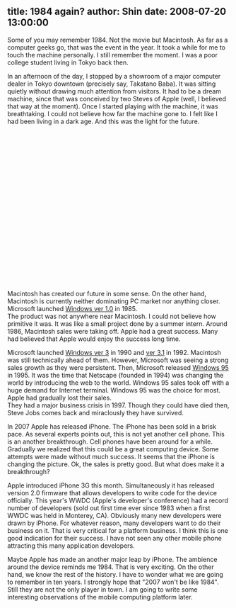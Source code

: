 title: 1984 again?
author: Shin
date: 2008-07-20 13:00:00
---

Some of you may remember 1984.  Not the movie but Macintosh.  As far as a computer geeks go,
that was the event in the year.  It took a while for me to touch the machine personally.  I still remember
the moment.  I was a poor college student living in Tokyo back then.

In an afternoon of the day, I stopped by a showroom of a major computer dealer in Tokyo downtown 
(precisely say, Takatano Baba).  It was sitting quietly without drawing much attention from visitors.
It had to be a dream machine, since that was conceived by two Steves of Apple (well, I believed that 
way at the moment).  Once I started playing with the machine, it was breathtaking.  I could not believe 
how far the machine gone to.  I felt like I had been living in a dark age.  And this was the light for the 
future.

<object width="425" height="344"><param name="movie" value="http://www.youtube.com/v/lSiQA6KKyJo&hl=en&fs=1"></param><param name="allowFullScreen" value="true"></param><embed src="http://www.youtube.com/v/lSiQA6KKyJo&hl=en&fs=1" type="application/x-shockwave-flash" allowfullscreen="true" width="425" height="344"></embed></object>

Macintosh has created our future in some sense.  On the other hand, Macintosh is currently neither 
dominating PC market nor anything closer.  Microsoft launched [Windows ver 1.0][win1] in 1985.  
The product was not anywhere near Macintosh.  I could not believe how primitive it was.  It was like a 
small project done by a summer intern.  Around 1986, Macintosh sales were taking off.  Apple had a 
great success.  Many had believed that Apple would enjoy the success long time.

Microsoft launched [Windows ver 3][win3] in 1990 and [ver 3.1][win31] in 1992.  Macintosh was still 
technically ahead of them.  However, Microsoft was seeing a strong sales growth as they were persistent.
Then, Microsoft released [Windows 95][win95] in 1995.  It was the time that Netscape (founded in 1994) 
was changing the world by introducing the web to the world.  Windows 95 sales took off with a huge 
demand for Internet terminal.  Windows 95 was the choice for most.  Apple had gradually lost their sales.  
They had a major business crisis in 1997.  Though they could have died then, Steve Jobs comes back and 
miraclously they have survived.

In 2007 Apple has released iPhone.  The iPhone has been sold in a brisk pace.  As several experts points
out, this is not yet another cell phone.  This is an another breakthrough.  Cell phones have been around
for a while.  Gradually we realized that this could be a great computing device.  Some attempts were
made without much success.  It seems that the iPhone is changing the picture.  Ok, the sales is pretty
good.  But what does make it a breakthrough?

Apple introduced iPhone 3G this month.  Simultaneously it has released version 2.0 firmware that allows 
developers to write code for the device officially.  This year's WWDC (Apple's developer's conference) 
had a record number of developers (sold out first time ever since 1983 when a first WWDC was held in 
Monterey, CA).  Obviously many new developers were drawn by iPhone.  For whatever reason, many 
developers want to do their business on it.  That is very critical for a platform business.  I think this is
one good indication for their success.  I have not seen any other mobile phone attracting this many
application developers.

Maybe Apple has made an another major leap by iPhone.  The ambience around the device reminds me 
1984.  That is very exciting.  On the other hand, we know the rest of the history.  I have to wonder what 
we are going to remember in ten years.  I strongly hope that "2007 won't be like 1984".  Still they are
not the only player in town.  I am going to write some interesting observations of the mobile computing
platform later.

[win1]: http://en.wikipedia.org/wiki/Windows_1.0
[win3]: http://en.wikipedia.org/wiki/Windows_3.0
[win31]: http://en.wikipedia.org/wiki/Windows_3.1x
[win95]: http://en.wikipedia.org/wiki/Windows_95
